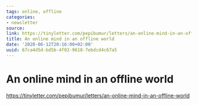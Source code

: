 ```yaml
---
tags: online, offline
categories:
- newsletter
source:
link: https://tinyletter.com/pepibumur/letters/an-online-mind-in-an-offline-world
title: An online mind in an offline world
date: '2020-06-12T20:16:00+02:00'
uuid: 67ca4d5d-bd5b-4f02-9618-7ebdcd4c67a5
---
```


# An online mind in an offline world
https://tinyletter.com/pepibumur/letters/an-online-mind-in-an-offline-world
